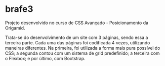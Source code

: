 # brafe3
Projeto desenvolvido no curso de CSS Avançado - Posicionamento da Origamid.

Trata-se do desenvolvimento de um site com 3 páginas, sendo essa a terceira parte. Cada uma das páginas foi codificada 4 vezes, utilizando maneiras diferentes. Na primeira, foi utilizada a forma mais pura possível do CSS; a segunda contou com um sistema de grid predefinido; a terceira com o Flexbox; e por último, com Bootstrap.
